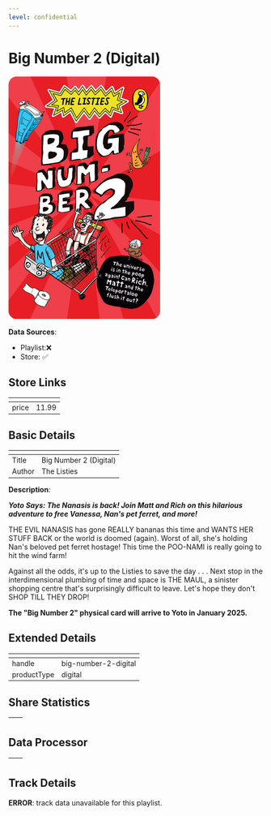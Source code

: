 ```yaml
---
level: confidential
---
```

# Big Number 2 (Digital)

![card_[aLU02].png](../../img/cards/card_[aLU02].png)

**Data Sources**: 

- Playlist:❌
- Store: ✅


## Store Links

| <!-- --> | <!-- --> |
| - | - |
| price | 11.99 |


## Basic Details

| <!-- --> | <!-- --> |
| - | - |
| Title | Big Number 2 (Digital) |
| Author | The Listies |

**Description**:

_**Yoto Says: The Nanasis is back! Join Matt and Rich on this hilarious adventure to free Vanessa, Nan's pet ferret, and more!**_

THE EVIL NANASIS has gone REALLY bananas this time and WANTS HER STUFF BACK or the world is doomed (again). Worst of all, she's holding Nan's beloved pet ferret hostage! This time the POO-NAMI is really going to hit the wind farm!    

Against all the odds, it's up to the Listies to save the day . . . Next stop in the interdimensional plumbing of time and space is THE MAUL, a sinister shopping centre that's surprisingly difficult to leave. Let's hope they don't SHOP TILL THEY DROP!

**The "Big Number 2" physical card will arrive to Yoto in January 2025.**


## Extended Details

| <!-- --> | <!-- --> |
| - | - |
| handle | big-number-2-digital |
| productType | digital |


## Share Statistics

| <!-- --> | <!-- --> |
| - | - |


## Data Processor

| <!-- --> | <!-- --> |
| - | - |


## Track Details

**ERROR**: track data unavailable for this playlist.

